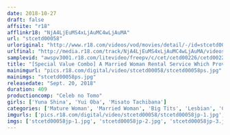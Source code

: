 ```yaml
---
date: 2018-10-27
draft: false
affsite: "r18"
afflinkr18: "NjA4LjEuMS4xLjAuMC4wLjAuMA"
url: "stcetd00058"
urloriginal: "http://www.r18.com/videos/vod/movies/detail/-/id=stcetd00058"
urlfinal: "http://media.r18.com/track/NjA4LjEuMS4xLjAuMC4wLjAuMA/videos/vod/movies/detail/-/id=stcetd00058"
samplevid: "awspv3001.r18.com/litevideo/freepv/c/cet/cetd00226/cetd00226_dmb_w.mp4"
title: "[Special Value Combo] A Married Woman Rental Service Which Provides You Anything You Want She's At The Marrying Age And Addicted To Lesbian Lust A Tanned Call Girl"
mainimgurl: "pics.r18.com/digital/video/stcetd00058/stcetd00058ps.jpg"
mainimgs: "stcetd00058ps.jpg"
releasedate: "Sept. 20, 2018"
duration: 409
productioncomp: "Celeb no Tomo"
girls: ['Yuna Shina', 'Yui Oba', 'Misato Tachibana']
categories: ['Mature Woman', 'Married Woman', 'Big Tits', 'Lesbian', 'Creampie', 'Set Items']
imgurls: ['pics.r18.com/digital/video/stcetd00058/stcetd00058jp-1.jpg', 'pics.r18.com/digital/video/stcetd00058/stcetd00058jp-2.jpg', 'pics.r18.com/digital/video/stcetd00058/stcetd00058jp-3.jpg', 'pics.r18.com/digital/video/stcetd00058/stcetd00058jp-4.jpg', 'pics.r18.com/digital/video/stcetd00058/stcetd00058jp-5.jpg', 'pics.r18.com/digital/video/stcetd00058/stcetd00058jp-6.jpg', 'pics.r18.com/digital/video/stcetd00058/stcetd00058jp-7.jpg', 'pics.r18.com/digital/video/stcetd00058/stcetd00058jp-8.jpg', 'pics.r18.com/digital/video/stcetd00058/stcetd00058jp-9.jpg', 'pics.r18.com/digital/video/stcetd00058/stcetd00058jp-10.jpg', 'pics.r18.com/digital/video/stcetd00058/stcetd00058jp-11.jpg', 'pics.r18.com/digital/video/stcetd00058/stcetd00058jp-12.jpg', 'pics.r18.com/digital/video/stcetd00058/stcetd00058jp-13.jpg', 'pics.r18.com/digital/video/stcetd00058/stcetd00058jp-14.jpg', 'pics.r18.com/digital/video/stcetd00058/stcetd00058jp-15.jpg', 'pics.r18.com/digital/video/stcetd00058/stcetd00058jp-16.jpg', 'pics.r18.com/digital/video/stcetd00058/stcetd00058jp-17.jpg', 'pics.r18.com/digital/video/stcetd00058/stcetd00058jp-18.jpg', 'pics.r18.com/digital/video/stcetd00058/stcetd00058jp-19.jpg', 'pics.r18.com/digital/video/stcetd00058/stcetd00058jp-20.jpg']
imgs: ['stcetd00058jp-1.jpg', 'stcetd00058jp-2.jpg', 'stcetd00058jp-3.jpg', 'stcetd00058jp-4.jpg', 'stcetd00058jp-5.jpg', 'stcetd00058jp-6.jpg', 'stcetd00058jp-7.jpg', 'stcetd00058jp-8.jpg', 'stcetd00058jp-9.jpg', 'stcetd00058jp-10.jpg', 'stcetd00058jp-11.jpg', 'stcetd00058jp-12.jpg', 'stcetd00058jp-13.jpg', 'stcetd00058jp-14.jpg', 'stcetd00058jp-15.jpg', 'stcetd00058jp-16.jpg', 'stcetd00058jp-17.jpg', 'stcetd00058jp-18.jpg', 'stcetd00058jp-19.jpg', 'stcetd00058jp-20.jpg']
---
```

